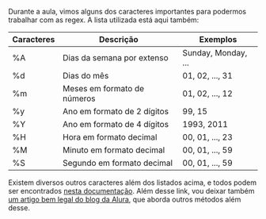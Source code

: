 Durante a aula, vimos alguns dos caracteres importantes para podermos trabalhar com as regex. A lista utilizada está aqui também:

| Caracteres | Descrição | Exemplos |
| ---------- | --------- | -------- |
| %A | Dias da semana por extenso | Sunday, Monday, ... |
| %d | Dias do mês | 01, 02, ..., 31 |
| %m | Meses em formato de números | 01, 02, ..., 12 |
| %y | Ano em formato de 2 dígitos | 99, 15 |
| %Y | Ano em formato de 4 dígitos | 1993, 2011 |
| %H | Hora em formato decimal | 00, 01, ..., 23 |
| %M | Minuto em formato decimal | 00, 01, ..., 59 |
| %S | Segundo em formato decimal | 00, 01, ..., 59 |

Existem diversos outros caracteres além dos listados acima, e todos podem ser encontrados [nesta documentação](https://docs.python.org/3/library/datetime.html#strftime-and-strptime-behavior). Além desse link, vou deixar também [um artigo bem legal do blog da Alura](https://blog.alura.com.br/lidando-com-datas-e-horarios-no-python/), que aborda outros métodos além desse.